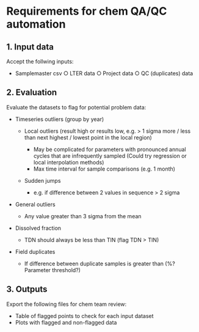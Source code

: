 # Requirements for chem QA/QC automation

## 1. Input data
Accept the follwing inputs:

- Samplemaster csv
	○ LTER data
	○ Project data
	○ QC (duplicates) data

## 2. Evaluation
Evaluate the datasets to flag for potential problem data:

- Timeseries outliers (group by year)
  - Local outliers (result high or results low, e.g. > 1 sigma more / less than next highest / lowest point in the local region)
    - May be complicated for parameters with pronounced annual cycles that are infrequently sampled (Could try regression or local interpolation methods)
    - Max time interval for sample comparisons (e.g. 1 month)

  - Sudden jumps
	  - e.g. if difference between 2 values in sequence > 2 sigma
   
- General outliers
  - Any value greater than 3 sigma from the mean
  
- Dissolved fraction
  - TDN should always be less than TIN (flag TDN > TIN)
  
- Field duplicates
  - If difference between duplicate samples is greater than (%? Parameter threshold?)
  
## 3. Outputs
Export the following files for chem team review:

- Table of flagged points to check for each input dataset 
- Plots with flagged and non-flagged data
